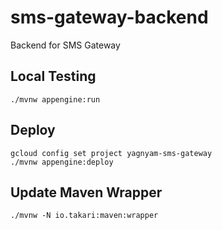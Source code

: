 # sms-gateway-backend

Backend for SMS Gateway

## Local Testing

```
./mvnw appengine:run
```

## Deploy

```
gcloud config set project yagnyam-sms-gateway
./mvnw appengine:deploy
```

## Update Maven Wrapper
```
./mvnw -N io.takari:maven:wrapper
```

